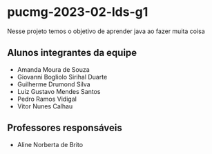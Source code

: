 # pucmg-2023-02-lds-g1
Nesse projeto temos o objetivo de aprender java ao fazer muita coisa

## Alunos integrantes da equipe

* Amanda Moura de Souza
* Giovanni Bogliolo Sirihal Duarte
* Guilherme Drumond Silva
* Luiz Gustavo Mendes Santos
* Pedro Ramos Vidigal
* Vitor Nunes Calhau

## Professores responsáveis

* Aline Norberta de Brito
